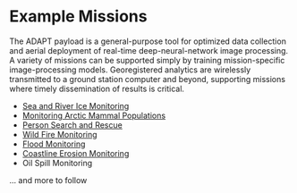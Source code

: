 
# Example Missions

The ADAPT payload is a general-purpose tool for optimized data collection and aerial deployment of real-time deep-neural-network image processing. A variety of missions can be supported simply by training mission-specific image-processing models. Georegistered analytics are wirelessly transmitted to a ground station computer and beyond, supporting missions where timely dissemination of results is critical.

* [Sea and River Ice Monitoring](ice_monitor.md)
* [Monitoring Arctic Mammal Populations](ice_seal.md)
* [Person Search and Rescue](search_and_rescue.md)
* [Wild Fire Monitoring](fire_monitoring.md)
* [Flood Monitoring](flood_monitoring.md)
* [Coastline Erosion Monitoring](coastline_monitoring.md)
* Oil Spill Monitoring

... and more to follow